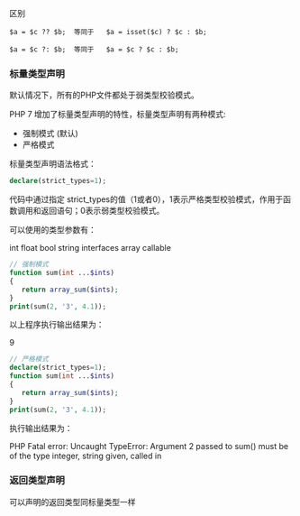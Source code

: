 区别


```
$a = $c ?? $b;  等同于   $a = isset($c) ? $c : $b;

$a = $c ?: $b;  等同于   $a = $c ? $c : $b;
```

### 标量类型声明

默认情况下，所有的PHP文件都处于弱类型校验模式。

PHP 7 增加了标量类型声明的特性，标量类型声明有两种模式:

- 强制模式 (默认)
- 严格模式

标量类型声明语法格式：

```php
declare(strict_types=1); 
```

代码中通过指定 strict_types的值（1或者0），1表示严格类型校验模式，作用于函数调用和返回语句；0表示弱类型校验模式。

可以使用的类型参数有：

int  float  bool  string  interfaces  array  callable

```php
// 强制模式
function sum(int ...$ints)
{
   return array_sum($ints);
}
print(sum(2, '3', 4.1));
```

以上程序执行输出结果为：

9

```php
// 严格模式
declare(strict_types=1);
function sum(int ...$ints)
{
   return array_sum($ints);
}
print(sum(2, '3', 4.1));
```

执行输出结果为：

PHP Fatal error:  Uncaught TypeError: Argument 2 passed to sum() must be of the type integer, string given, called in

### 返回类型声明

可以声明的返回类型同标量类型一样